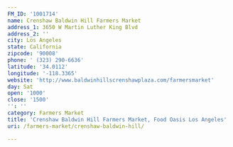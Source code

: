 ```yaml
---
FM_ID: '1001714'
name: Crenshaw Baldwin Hill Farmers Market
address_1: 3650 W Martin Luther King Blvd
address_2: ''
city: Los Angeles
state: California
zipcode: '90008'
phone: ' (323) 290-6636'
latitude: '34.0112'
longitude: '-118.3365'
website: 'http://www.baldwinhillscrenshawplaza.com/farmersmarket'
day: Sat
open: '1000'
close: '1500'
'': ''
category: Farmers Market
title: 'Crenshaw Baldwin Hill Farmers Market, Food Oasis Los Angeles'
uri: /farmers-market/crenshaw-baldwin-hill/

---
```

